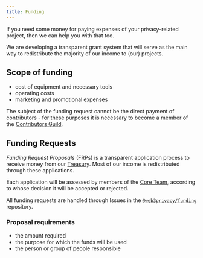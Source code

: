 ```yaml
---
title: Funding
---
```


If you need some money for paying expenses of your privacy-related project, then we can help you with that too.

We are developing a transparent grant system that will serve as the main way to redistribute the majority of our income to (our) projects.

## Scope of funding

* cost of equipment and necessary tools
* operating costs
* marketing and promotional expenses

The subject of the funding request cannot be the direct payment of contributors - for these purposes it is necessary to become a member of the [Contributors Guild](/guild).

## Funding Requests

*Funding Request Proposals* (FRPs) is a transparent application process to receive money from our [Treasury](/treasury). Most of our income is redistributed through these applications.

Each application will be assessed by members of the [Core Team](/core-team), according to whose decision it will be accepted or rejected.

All funding requests are handled through Issues in the [`@web3privacy/funding`](https://github.com/web3privacy/funding) repository.

### Proposal requirements
* the amount required
* the purpose for which the funds will be used
* the person or group of people responsible
